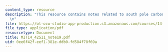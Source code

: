 ```yaml
---
content_type: resource
description: "This resource contains notes related to south pole carbon asset management.\r\
  \n"
file: https://ol-ocw-studio-app-production.s3.amazonaws.com/courses/14-42-environmental-policy-and-economics-spring-2011/0ee6f42feef1381eddb0fd584f78f69a_MIT14_42S11_note19.pdf
file_type: application/pdf
resourcetype: Document
title: MIT14_42S11_note19.pdf
uid: 0ee6f42f-eef1-381e-ddb0-fd584f78f69a
---
```

